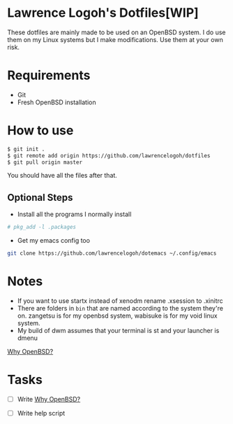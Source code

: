 # Lawrence Logoh's Dotfiles[WIP]
These dotfiles are mainly made to be used on an OpenBSD system.
I do use them on my Linux systems but I make modifications.
Use them at your own risk.

# Requirements
- Git
- Fresh OpenBSD installation

# How to use

```bash
$ git init .
$ git remote add origin https://github.com/lawrencelogoh/dotfiles
$ git pull origin master
```

You should have all the files after that.

## Optional Steps
- Install all the programs I normally install
```bash
# pkg_add -l .packages
```
- Get my emacs config too
```bash
git clone https://github.com/lawrencelogoh/dotemacs ~/.config/emacs
```
# Notes
- If you want to use startx instead of xenodm rename .xsession to .xinitrc
- There are folders in `bin` that are named according to the system they're on.
zangetsu is for my openbsd system, wabisuke is for my void linux system.
- My build of dwm assumes that your terminal is st and your launcher is dmenu

[Why OpenBSD?](https://lawrencelogoh.com/blog/why-openbsd.html)

# Tasks
- [ ] Write [Why OpenBSD?](https://lawrencelogoh.com/blog/why-openbsd.html)
- [ ] Write help script

